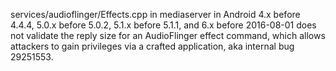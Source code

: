 services/audioflinger/Effects.cpp in mediaserver in Android 4.x before 4.4.4, 5.0.x before 5.0.2, 5.1.x before 5.1.1, and 6.x before 2016-08-01 does not validate the reply size for an AudioFlinger effect command, which allows attackers to gain privileges via a crafted application, aka internal bug 29251553.